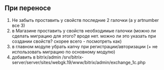 ## При переносе
1. Не забыть проставить у свойств последние 2 галочки (а у artnumber все 3)
2. в Магазине проставить у свойств необходимые галочки (можно ли сделать миграцию для этого? вроде нет. можно ли это указать при создании свойств? скорее всего - посмотреть как)
2. в главном модуле убрать капчу при регистрации/авторизации (+ не использовать миграцию по основному модулю)
3. добавить в bitrix/admin /srv/bitrix-server/server/sites/webgk.19/www/bitrix/admin/exchange_1c.php